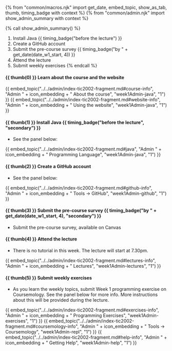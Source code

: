 {% from "common/macros.njk" import get_date, embed_topic, show_as_tab, thumb, timing_badge with context %}
{% from "common/admin.njk" import show_admin_summary with context %}

{% call show_admin_summary() %}
1. Install Java {{ timing_badge("before the lecture") }}
1. Create a GitHub account
1. Submit the pre-course survey  {{ timing_badge("by " + get_date(date_w1_start, 4)) }}
1. Attend the lecture
1. Submit weekly exercises
{% endcall %}

#### {{ thumb(0) }} Learn about the course and the website

{{ embed_topic("../../admin/index-tic2002-fragment.md#course-info", "Admin " + icon_embedding + " About the course", "week1Admin-java", "1") }}
{{ embed_topic("../../admin/index-tic2002-fragment.md#website-info", "Admin " + icon_embedding + " Using the website", "week1Admin-java", "1") }}


#### {{ thumb(1) }} Install Java {{ timing_badge("before the lecture", "secondary") }}

* See the panel below:

{{ embed_topic("../../admin/index-tic2002-fragment.md#java", "Admin " + icon_embedding + " Programming Language", "week1Admin-java", "1") }}


#### {{ thumb(2) }} Create a GitHub account

* See the panel below:

{{ embed_topic("../../admin/index-tic2002-fragment.md#github-info", "Admin " + icon_embedding + " Tools → GitHub", "week1Admin-github", "1") }}


#### {{ thumb(3) }} Submit the pre-course survey  {{ timing_badge("by " + get_date(date_w1_start, 4), "secondary") }}

* Submit the pre-course survey, available on Canvas

#### {{ thumb(4) }} Attend the lecture
* There is no tutorial in this week. The lecture will start at 7.30pm.

{{ embed_topic("../../admin/index-tic2002-fragment.md#lectures-info", "Admin " + icon_embedding + " Lectures", "week1Admin-lectures", "1") }}


#### {{ thumb(5) }} Submit weekly exercises

* As you learn the weekly topics, submit Week 1 programming exercise on Coursemology. See the panel below for more info. More instructions about this will be provided during the lecture.


{{ embed_topic("../../admin/index-tic2002-fragment.md#exercises-info", "Admin " + icon_embedding + " Programming Exercises", "week1Admin-exercises", "1") }}
{{ embed_topic("../../admin/index-tic2002-fragment.md#coursemology-info", "Admin " + icon_embedding + " Tools → Coursemology", "week1Admin-repl", "1") }}
{{ embed_topic("../../admin/index-tic2002-fragment.md#help-info", "Admin " + icon_embedding + " Getting Help", "week1Admin-help", "1") }}
